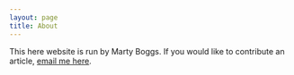 ```yaml
---
layout: page
title: About
---
```

This here website is run by Marty Boggs.
If you would like to contribute an article, <a href="mailto:whack47@gmail.com&subject=Three.js%20World%20%2D%20Article">email me here</a>.
